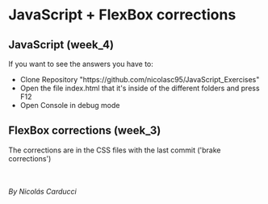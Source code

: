 <h1>JavaScript + FlexBox corrections</h1>
<h2>JavaScript (week_4)</h2>
<p>If you want to see the answers you have to:</p>
<ul>
  <li>Clone Repository "https://github.com/nicolasc95/JavaScript_Exercises"</li>
  <li>Open the file index.html that it's inside of the different folders and press F12</li>
  <li>Open Console in debug mode</li>
</ul>
<h2>FlexBox corrections (week_3)</h2>
<p>The corrections are in the CSS files with the last commit ('brake corrections')</p>
<br />
<hl />
<br />
<cite>By Nicolás Carducci</cite>